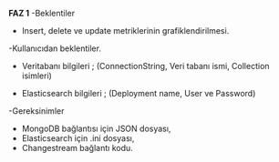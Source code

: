 **FAZ 1**
-Beklentiler
 * Insert, delete ve update metriklerinin grafiklendirilmesi.

-Kullanıcıdan beklentiler.
 * Veritabanı bilgileri ;
   (ConnectionString,
    Veri tabanı ismi,
    Collection isimleri)

 * Elasticsearch bilgileri ;
   (Deployment name,
    User ve Password)

-Gereksinimler
 * MongoDB bağlantısı için JSON dosyası,
 * Elasticsearch için .ini dosyası,
 * Changestream bağlantı kodu.
